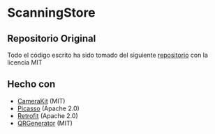 # ScanningStore

## Repositorio Original
Todo el código escrito ha sido tomado del siguiente [repositorio](https://github.com/donali98/MakeQReader) con la licencia MIT

## Hecho con

- [CameraKit](https://github.com/CameraKit/camerakit-android) (MIT)
- [Picasso](https://github.com/square/picasso) (Apache 2.0)
- [Retrofit](https://github.com/square/retrofit) (Apache 2.0)
- [QRGenerator](https://github.com/androidmads/QRGenerator) (MIT)
